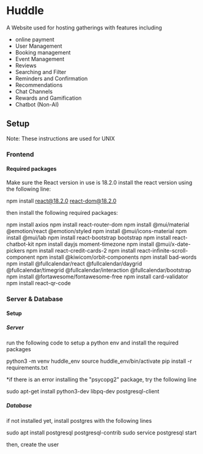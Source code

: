 # Huddle
A Website used for hosting gatherings with features including

- online payment
- User Management
- Booking management
- Event Management
- Reviews
- Searching and Filter
- Reminders and Confirmation
- Recommendations
- Chat Channels
- Rewards and Gamification
- Chatbot (Non-AI)

## Setup

Note: These instructions are used for UNIX
### Frontend
#### Required packages
Make sure the React version in use is 18.2.0
install the react version using the following line:

npm install react@18.2.0 react-dom@18.2.0


then install the following required packages:

npm install axios
npm install react-router-dom
npm install @mui/material @emotion/react @emotion/styled
npm install @mui/icons-material
npm install @mui/lab
npm install react-bootstrap bootstrap
npm install react-chatbot-kit
npm install dayjs moment-timezone
npm install @mui/x-date-pickers
npm install react-credit-cards-2
npm install react-infinite-scroll-component
npm install @kiwicom/orbit-components
npm install bad-words
npm install @fullcalendar/react @fullcalendar/daygrid @fullcalendar/timegrid @fullcalendar/interaction @fullcalendar/bootstrap
npm install @fortawesome/fontawesome-free
npm install card-validator
npm install react-qr-code


### Server & Database
#### Setup
##### Server
run the following code to setup a python env and install the required packages

python3 -m venv huddle_env
source huddle_env/bin/activate
pip install -r requirements.txt

*if there is an error installing the "psycopg2" package, try the following line

sudo apt-get install python3-dev libpq-dev postgresql-client

##### Database
if not installed yet, install postgres with the following lines

sudo apt install postgresql postgresql-contrib
sudo service postgresql start

then, create the user




